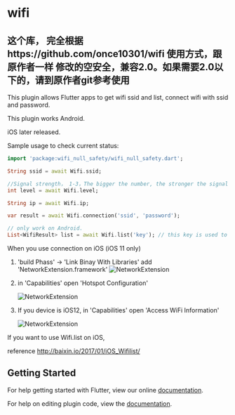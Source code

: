 # wifi

## 这个库， 完全根据https://github.com/once10301/wifi 使用方式，跟原作者一样 修改的空安全，兼容2.0。如果需要2.0以下的，请到原作者git参考使用

This plugin allows Flutter apps to get wifi ssid and list, connect wifi with ssid and password.

This plugin works Android.

iOS later released.



Sample usage to check current status:

```dart
import 'package:wifi_null_safety/wifi_null_safety.dart';

String ssid = await Wifi.ssid;

//Signal strength， 1-3，The bigger the number, the stronger the signal
int level = await Wifi.level;

String ip = await Wifi.ip;

var result = await Wifi.connection('ssid', 'password');

// only work on Android.
List<WifiResult> list = await Wifi.list('key'); // this key is used to filter
```
When you use connection on iOS (iOS 11 only)

1. 'build Phass' -> 'Link Binay With Libraries' add 'NetworkExtension.framework'
    ![NetworkExtension](https://github.com/once10301/wifi/blob/master/png/NetworkExtension.png)

2. in 'Capabilities' open 'Hotspot Configuration'

    ![NetworkExtension](https://github.com/once10301/wifi/blob/master/png/Hotspot%20Configuration.png)

3. If you device is iOS12, in 'Capabilities' open 'Access WiFi Information'

    ![NetworkExtension](https://github.com/once10301/wifi/blob/master/png/Access%20WiFi%20Information.png)

If you want to use Wifi.list on iOS, 

reference http://baixin.io/2017/01/iOS_Wifilist/

## Getting Started

For help getting started with Flutter, view our online
[documentation](https://flutter.io/).

For help on editing plugin code, view the [documentation](https://flutter.io/developing-packages/#edit-plugin-package).
